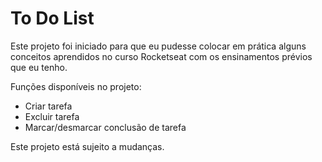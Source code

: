 # To Do List

Este projeto foi iniciado para que eu pudesse colocar em prática alguns conceitos aprendidos no curso Rocketseat com os ensinamentos prévios que eu tenho.

Funções disponíveis no projeto:

- Criar tarefa
- Excluir tarefa
- Marcar/desmarcar conclusão de tarefa

Este projeto está sujeito a mudanças. 